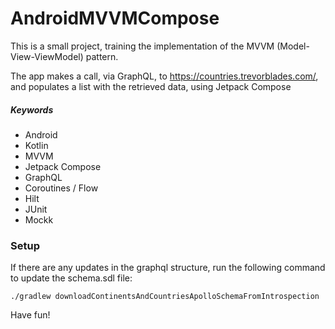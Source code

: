 # AndroidMVVMCompose

This is a small project, training the implementation of the MVVM (Model-View-ViewModel) pattern.

The app makes a call, via GraphQL, to https://countries.trevorblades.com/, and populates a list with the retrieved data, using Jetpack Compose

##### Keywords
* Android
* Kotlin
* MVVM
* Jetpack Compose
* GraphQL
* Coroutines / Flow
* Hilt
* JUnit
* Mockk

### Setup
If there are any updates in the graphql structure, run the following command to update the schema.sdl file:

```
./gradlew downloadContinentsAndCountriesApolloSchemaFromIntrospection
```

Have fun!